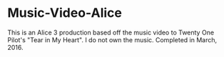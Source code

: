 # Music-Video-Alice

This is an Alice 3 production based off the music video to Twenty One Pilot's "Tear in My Heart". I do not own the music. Completed in March, 2016.
